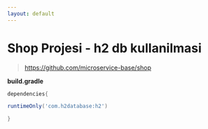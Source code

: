 ```yaml
---
layout: default
---
```

# Shop Projesi - h2 db kullanilmasi

> https://github.com/microservice-base/shop

**build.gradle**

```groovy
dependencies{

runtimeOnly('com.h2database:h2')

}
```
